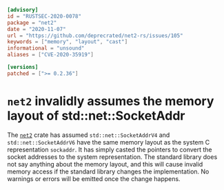 ```toml
[advisory]
id = "RUSTSEC-2020-0078"
package = "net2"
date = "2020-11-07"
url = "https://github.com/deprecrated/net2-rs/issues/105"
keywords = ["memory", "layout", "cast"]
informational = "unsound"
aliases = ["CVE-2020-35919"]

[versions]
patched = [">= 0.2.36"]
```

# `net2` invalidly assumes the memory layout of std::net::SocketAddr

The [`net2`](https://crates.io/crates/net2) crate has assumed `std::net::SocketAddrV4`
and `std::net::SocketAddrV6` have the same memory layout as the system C representation
`sockaddr`. It has simply casted the pointers to convert the socket addresses to the
system representation. The standard library does not say anything about the memory
layout, and this will cause invalid memory access if the standard library
changes the implementation. No warnings or errors will be emitted once the
change happens.
